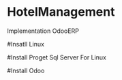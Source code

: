 # HotelManagement
Implementation OdooERP

#Insatll Linux  

#Install  Proget Sql Server  For Linux  


#Install  Odoo  




